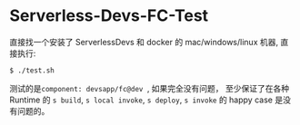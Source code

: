 # Serverless-Devs-FC-Test

直接找一个安装了 ServerlessDevs 和 docker 的 mac/windows/linux 机器, 直接执行:

```
$ ./test.sh
```

测试的是`component: devsapp/fc@dev `,  如果完全没有问题， 至少保证了在各种 Runtime 的 `s build`,  `s local invoke`,  `s deploy`, `s invoke` 的 happy case 是没有问题的。